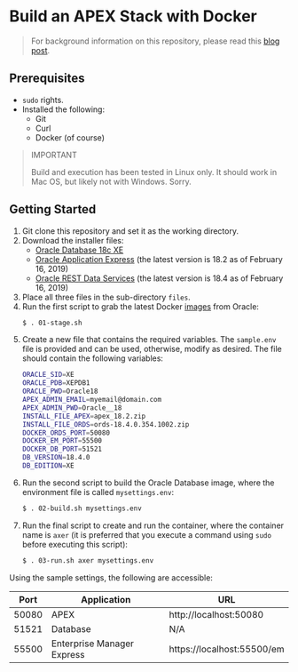 # Build an APEX Stack with Docker

> For background information on this repository, please read this [blog post](https://fuzziebrain.com/content/id/1902/).

## Prerequisites

* `sudo` rights.
* Installed the following:
    * Git
    * Curl
    * Docker (of course)

> IMPORTANT
>
> Build and execution has been tested in Linux only. It should work in Mac OS, but likely not with Windows. Sorry.

## Getting Started

1. Git clone this repository and set it as the working directory.
2. Download the installer files:
    * [Oracle Database 18c XE](https://oracle.com/xe)
    * [Oracle Application Express](https://apex.oracle.com/download) (the latest version is 18.2 as of February 16, 2019)
    * [Oracle REST Data Services](https://www.oracle.com/technetwork/developer-tools/rest-data-services/downloads/index.html) (the latest version is 18.4 as of February 16, 2019)
3. Place all three files in the sub-directory `files`.
4. Run the first script to grab the latest Docker [images](https://github.com/oracle/docker-images) from Oracle:
    ```bash
    $ . 01-stage.sh
    ```
5. Create a new file that contains the required variables. The `sample.env` file is provided and can be used, otherwise, modify as desired. The file should contain the following variables:
    ```bash
    ORACLE_SID=XE
    ORACLE_PDB=XEPDB1
    ORACLE_PWD=Oracle18
    APEX_ADMIN_EMAIL=myemail@domain.com
    APEX_ADMIN_PWD=Oracle__18
    INSTALL_FILE_APEX=apex_18.2.zip
    INSTALL_FILE_ORDS=ords-18.4.0.354.1002.zip
    DOCKER_ORDS_PORT=50080
    DOCKER_EM_PORT=55500
    DOCKER_DB_PORT=51521
    DB_VERSION=18.4.0
    DB_EDITION=XE
    ```
6. Run the second script to build the Oracle Database image, where the environment file is called `mysettings.env`:
    ```bash
    $ . 02-build.sh mysettings.env
    ```
7. Run the final script to create and run the container, where the container name is `axer` (it is preferred that you execute a command using `sudo` before executing this script):
    ```bash
    $ . 03-run.sh axer mysettings.env
    ```

Using the sample settings, the following are accessible:

| Port | Application | URL |
|-|-|-|
| 50080 | APEX | http://localhost:50080 |
| 51521 | Database | N/A |
| 55500 | Enterprise Manager Express | https://localhost:55500/em | 
